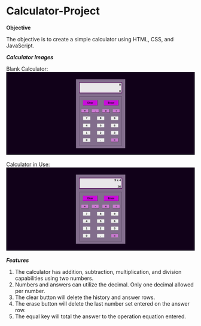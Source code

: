 # Calculator-Project

**Objective**

The objective is to create a simple calculator using HTML, CSS, and JavaScript. 

***Calculator Images***

Blank Calculator:
![](images/blankcalculator.png)

Calculator in Use:
![](images/calculatoruse.png)

***Features***

1. The calculator has addition, subtraction, multiplication, and division capabilities using two numbers.
2. Numbers and answers can utilize the decimal. Only one decimal allowed per number.
3. The clear button will delete the history and answer rows.
4. The erase button will delete the last number set entered on the answer row.
5. The equal key will total the answer to the operation equation entered.
